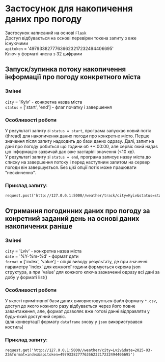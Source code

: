 # Застосунок для накопичення даних про погоду
Застосунок написаний на основі `Flask`\
Доступ відбувається на основі перевірки токена запиту з вже існуючими\
`apitoken` = '49793382777636623217232494406695'\
Ключ у форматі числа з 32 цифрами

## Запуск/зупинка потоку накопичення інформації про погоду конкретного міста
### Змінні
`city` = 'Kyiv' - конкретна назва міста\
`status` = ['start', 'end'] - флаг початку і завершення
### Особливості роботи
У результаті запиту зі `status = start`, програма запускає новий потік (thread) для накопичення даних погоди про конкретне місто. Перше значення після запиту надходить до бази даних одразу. Далі, запит на дані про погоду робиться що години об **:00:00, але сервіс який надає цю інформацію зазвичай дає вже застарілі значення (<10 хв).\
У результаті запиту зі `status = end`, програма записує назву міста до списку на завершення потоку і перед наступним запитом на сервер погоди він завершується. Без цієї опції потік може працювати "нескінченно".
### Приклад запиту:
```
request.post('http://127.0.0.1:5000//weather/track/city=Kyiv&status=start&apitoken=49793382777636623217232494406695')
```

## Отримання погодинних даних про погоду за конретний заданий день на основі даних накопичених раніше
### Змінні
`city` = 'Lviv' - конкретна назва міста\
`date` = '%Y-%m-%d' - формат дати\
`format` = ['index', 'value'] - опція виводу результату, де при значенні параметру 'index' для кожногої години формується окремa json структура, а при 'value' для кожного ключа зазначенні одразу всі дані за добу у форматі list()
### Особливості роботи
У якості примітивної бази даних використовується файл формату `*.csv`, доступ до якого кожного разу відбувається через його повне завантаження, але, формат дозволяє вже готові данні відправляти у будь-який доступний сервіс.\
(для конвертації формату `dataframe` знову у `json` використувався костиль)
### Приклад запиту:
```
request.get('http://127.0.0.1:5000//weather/city=Lviv&date=2025-03-23&format=index&apitoken=49793382777636623217232494406695')
```
